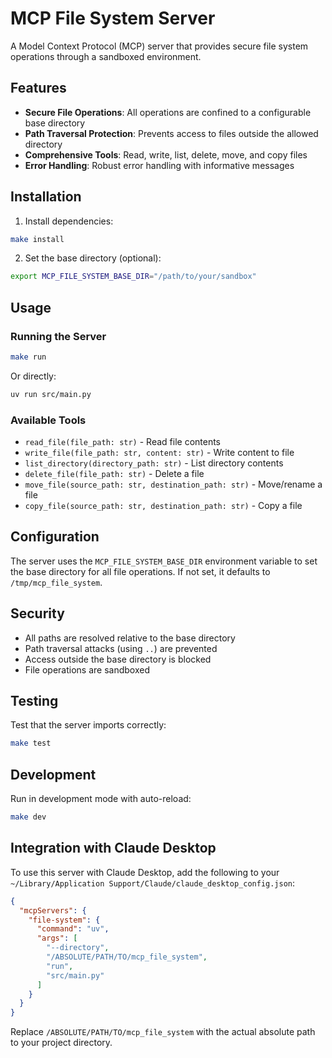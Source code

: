 # MCP File System Server

A Model Context Protocol (MCP) server that provides secure file system operations through a sandboxed environment.

## Features

- **Secure File Operations**: All operations are confined to a configurable base directory
- **Path Traversal Protection**: Prevents access to files outside the allowed directory
- **Comprehensive Tools**: Read, write, list, delete, move, and copy files
- **Error Handling**: Robust error handling with informative messages

## Installation

1. Install dependencies:
```bash
make install
```

2. Set the base directory (optional):
```bash
export MCP_FILE_SYSTEM_BASE_DIR="/path/to/your/sandbox"
```

## Usage

### Running the Server

```bash
make run
```

Or directly:
```bash
uv run src/main.py
```

### Available Tools

- `read_file(file_path: str)` - Read file contents
- `write_file(file_path: str, content: str)` - Write content to file
- `list_directory(directory_path: str)` - List directory contents
- `delete_file(file_path: str)` - Delete a file
- `move_file(source_path: str, destination_path: str)` - Move/rename a file
- `copy_file(source_path: str, destination_path: str)` - Copy a file

## Configuration

The server uses the `MCP_FILE_SYSTEM_BASE_DIR` environment variable to set the base directory for all file operations. If not set, it defaults to `/tmp/mcp_file_system`.

## Security

- All paths are resolved relative to the base directory
- Path traversal attacks (using `..`) are prevented
- Access outside the base directory is blocked
- File operations are sandboxed

## Testing

Test that the server imports correctly:
```bash
make test
```

## Development

Run in development mode with auto-reload:
```bash
make dev
```

## Integration with Claude Desktop

To use this server with Claude Desktop, add the following to your `~/Library/Application Support/Claude/claude_desktop_config.json`:

```json
{
  "mcpServers": {
    "file-system": {
      "command": "uv",
      "args": [
        "--directory",
        "/ABSOLUTE/PATH/TO/mcp_file_system",
        "run",
        "src/main.py"
      ]
    }
  }
}
```

Replace `/ABSOLUTE/PATH/TO/mcp_file_system` with the actual absolute path to your project directory.
